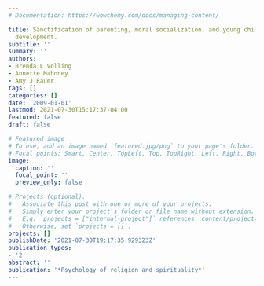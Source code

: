 ```yaml
---
# Documentation: https://wowchemy.com/docs/managing-content/

title: Sanctification of parenting, moral socialization, and young children's conscience
  development.
subtitle: ''
summary: ''
authors:
- Brenda L Volling
- Annette Mahoney
- Amy J Rauer
tags: []
categories: []
date: '2009-01-01'
lastmod: 2021-07-30T15:17:37-04:00
featured: false
draft: false

# Featured image
# To use, add an image named `featured.jpg/png` to your page's folder.
# Focal points: Smart, Center, TopLeft, Top, TopRight, Left, Right, BottomLeft, Bottom, BottomRight.
image:
  caption: ''
  focal_point: ''
  preview_only: false

# Projects (optional).
#   Associate this post with one or more of your projects.
#   Simply enter your project's folder or file name without extension.
#   E.g. `projects = ["internal-project"]` references `content/project/deep-learning/index.md`.
#   Otherwise, set `projects = []`.
projects: []
publishDate: '2021-07-30T19:17:35.929323Z'
publication_types:
- '2'
abstract: ''
publication: '*Psychology of religion and spirituality*'
---
```

